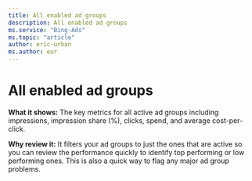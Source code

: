 ```yaml
---
title: All enabled ad groups
description: All enabled ad groups
ms.service: "Bing-Ads"
ms.topic: "article"
author: eric-urban
ms.author: eur
---
```


# All enabled ad groups

**What it shows:**  The key metrics for all active ad groups including impressions, impression share (%), clicks, spend, and average cost-per-click.

**Why review it:**  It filters your ad groups to just the ones that are active so you can review the performance quickly to identify top performing or low performing ones. This is also a quick way to flag any major ad group problems.


